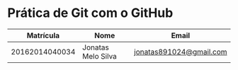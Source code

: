 # Prática de Git com o GitHub

Matrícula | Nome | Email
--- | --- | --
20162014040034 | Jonatas Melo Silva | jonatas891024@gmail.com
